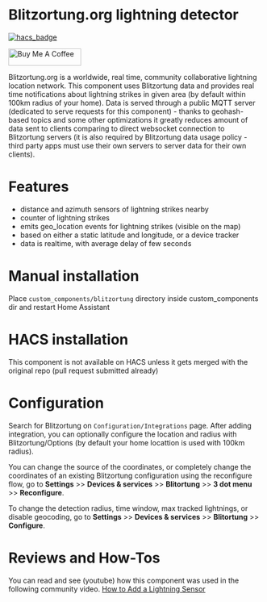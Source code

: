 # Blitzortung.org lightning detector

[![hacs_badge](https://img.shields.io/badge/HACS-Default-orange.svg?style=for-the-badge)](https://github.com/hacs/integration)

<a href="https://www.buymeacoffee.com/zacharyd3" target="_blank"><img src="https://cdn.buymeacoffee.com/buttons/default-orange.png" alt="Buy Me A Coffee" style="height: 34px !important;width: 144px !important;" ></a>

Blitzortung.org is a worldwide, real time, community collaborative lightning location network. This component uses Blitzortung data and provides real time notifications about lightning strikes in given area (by default within 100km radius of your home). Data is served through a public MQTT server (dedicated to serve requests for this component) - thanks to geohash-based topics and some other optimizations it greatly reduces amount of data sent to clients comparing to direct websocket connection to Blitzortung servers (it is also required by Blitzortung data usage policy - third party apps must use their own servers to server data for their own clients).


# Features
- distance and azimuth sensors of lightning strikes nearby
- counter of lightning strikes
- emits geo_location events for lightning strikes (visible on the map)
- based on either a static latitude and longitude, or a device tracker
- data is realtime, with average delay of few seconds

# Manual installation
Place `custom_components/blitzortung` directory inside custom_components dir and restart Home Assistant

# HACS installation
This component is not available on HACS unless it gets merged with the original repo (pull request submitted already)

# Configuration
Search for Blitzortung on `Configuration/Integrations` page. After adding integration, you can optionally configure the location and radius with Blitzortung/Options (by default your home locattion is used with 100km radius).

You can change the source of the coordinates, or completely change the coordinates of an existing Blitzortung configuration using the reconfigure flow, go to **Settings** >> **Devices & services** >> **Blitortung** >> **3 dot menu** >> **Reconfigure**.

To change the detection radius, time window, max tracked lightnings, or disable geocoding, go to **Settings** >> **Devices & services** >> **Blitortung** >> **Configure**.

# Reviews and How-Tos
You can read and see (youtube) how this component was used in the following community video.
[How to Add a Lightning Sensor](https://www.vcloudinfo.com/2020/08/adding-a-lightning-sensor-to-home-assistant.html)
